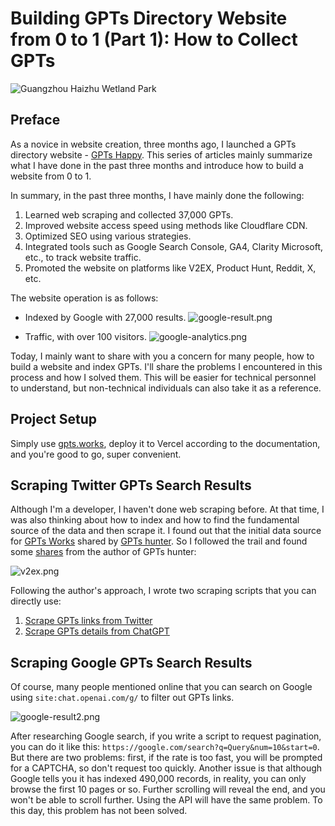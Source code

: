 # Building GPTs Directory Website from 0 to 1 (Part 1): How to Collect GPTs

![Guangzhou Haizhu Wetland Park](/images/build-gpts-website-01-gpts-scraping/cover.jpg)

## Preface
As a novice in website creation, three months ago, I launched a GPTs directory website - [GPTs Happy](https://gptshappy.tools?utm_source=medium). This series of articles mainly summarize what I have done in the past three months and introduce how to build a website from 0 to 1.

In summary, in the past three months, I have mainly done the following:

1. Learned web scraping and collected 37,000 GPTs.
2. Improved website access speed using methods like Cloudflare CDN.
3. Optimized SEO using various strategies.
4. Integrated tools such as Google Search Console, GA4, Clarity Microsoft, etc., to track website traffic.
5. Promoted the website on platforms like V2EX, Product Hunt, Reddit, X, etc.

The website operation is as follows:
- Indexed by Google with 27,000 results.
  ![google-result.png](/images/build-gpts-website-01-gpts-scraping/img1.png)

- Traffic, with over 100 visitors.
  ![google-analytics.png](/images/build-gpts-website-01-gpts-scraping/img2.png)

Today, I mainly want to share with you a concern for many people, how to build a website and index GPTs. I'll share the problems I encountered in this process and how I solved them. This will be easier for technical personnel to understand, but non-technical individuals can also take it as a reference.

## Project Setup
Simply use [gpts.works](https://github.com/all-in-aigc/gpts-works), deploy it to Vercel according to the documentation, and you're good to go, super convenient.

## Scraping Twitter GPTs Search Results
Although I'm a developer, I haven't done web scraping before. At that time, I was also thinking about how to index and how to find the fundamental source of the data and then scrape it. I found out that the initial data source for [GPTs Works](https://gpts.works?utm_source=luobogor.gitee.io) shared by [GPTs hunter](https://www.gptshunter.com?utm_source=luobogor.gitee.io). So I followed the trail and found some [shares](https://v2ex.com/t/990120) from the author of GPTs hunter:

![v2ex.png](/images/build-gpts-website-01-gpts-scraping/img3.png)

Following the author's approach, I wrote two scraping scripts that you can directly use:

1. [Scrape GPTs links from Twitter](https://github.com/luobogor/twitter-gpts-crawler)
2. [Scrape GPTs details from ChatGPT](https://github.com/luobogor/gpts-detail-crawler)

## Scraping Google GPTs Search Results
Of course, many people mentioned online that you can search on Google using `site:chat.openai.com/g/` to filter out GPTs links.

![google-result2.png](/images/build-gpts-website-01-gpts-scraping/img4.png)

After researching Google search, if you write a script to request pagination, you can do it like this: `https://google.com/search?q=Query&num=10&start=0`. But there are two problems: first, if the rate is too fast, you will be prompted for a CAPTCHA, so don't request too quickly. Another issue is that although Google tells you it has indexed 490,000 records, in reality, you can only browse the first 10 pages or so. Further scrolling will reveal the end, and you won't be able to scroll further. Using the API will have the same problem. To this day, this problem has not been solved.

